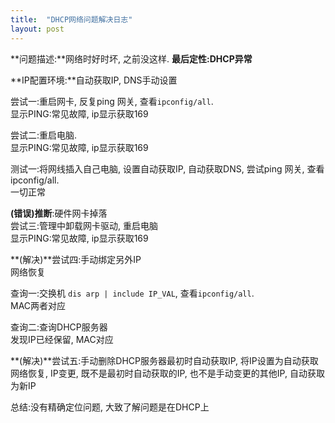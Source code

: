 ```yaml
---
title:  "DHCP网络问题解决日志"
layout: post
---
```



**问题描述:**网络时好时坏, 之前没这样. **最后定性:DHCP异常**

**IP配置环境:**自动获取IP, DNS手动设置


尝试一:重启网卡, 反复ping 网关, 查看`ipconfig/all`.  
显示PING:常见故障, ip显示获取169


尝试二:重启电脑.  
显示PING:常见故障, ip显示获取169

测试一:将网线插入自己电脑, 设置自动获取IP, 自动获取DNS, 尝试ping 网关, 查看ipconfig/all.  
一切正常

**(错误)推断**:硬件网卡掉落  
尝试三:管理中卸载网卡驱动, 重启电脑  
显示PING:常见故障, ip显示获取169

**(解决)**尝试四:手动绑定另外IP  
网络恢复

查询一:交换机 `dis arp | include IP_VAL`, 查看`ipconfig/all`.  
MAC两者对应

查询二:查询DHCP服务器  
发现IP已经保留, MAC对应

**(解决)**尝试五:手动删除DHCP服务器最初时自动获取IP, 将IP设置为自动获取  
网络恢复, IP变更, 既不是最初时自动获取的IP, 也不是手动变更的其他IP, 自动获取为新IP

总结:没有精确定位问题, 大致了解问题是在DHCP上